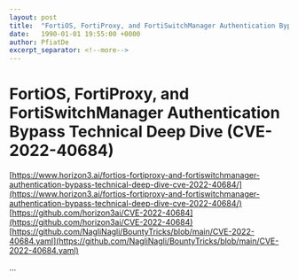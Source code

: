 ```yaml
---
layout: post
title:  "FortiOS, FortiProxy, and FortiSwitchManager Authentication Bypass Technical Deep Dive (CVE-2022-40684)"
date:   1990-01-01 19:55:00 +0000
author: PfiatDe
excerpt_separator: <!--more-->
---
```


# FortiOS, FortiProxy, and FortiSwitchManager Authentication Bypass Technical Deep Dive (CVE-2022-40684)
[https://www.horizon3.ai/fortios-fortiproxy-and-fortiswitchmanager-authentication-bypass-technical-deep-dive-cve-2022-40684/](https://www.horizon3.ai/fortios-fortiproxy-and-fortiswitchmanager-authentication-bypass-technical-deep-dive-cve-2022-40684/)
[https://github.com/horizon3ai/CVE-2022-40684](https://github.com/horizon3ai/CVE-2022-40684)
[https://github.com/NagliNagli/BountyTricks/blob/main/CVE-2022-40684.yaml](https://github.com/NagliNagli/BountyTricks/blob/main/CVE-2022-40684.yaml)

...
<!--more-->
